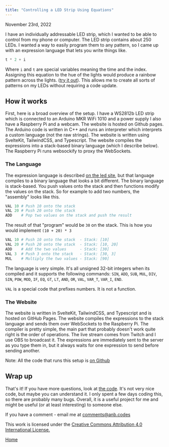 ```yaml
---
title: "Controlling a LED Strip Using Equations"
---
```


November 23rd, 2022

I have an individually addressable LED strip, which I wanted to be able to
control from my phone or computer. The LED strip contains about 250 LEDs. I
wanted a way to easily program them to any pattern, so I came up with an
expression language that lets you write things like.

```py
t * 2 + i
```

Where `i` and `t` are special variables meaning the time and the index.
Assigning this equation to the hue of the lights would produce a rainbow pattern
across the lights. ([try it out](http://leds.anb.codes)). This allows me to
create all sorts of patterns on my LEDs without requiring a code update.

## How it works

First, here is a broad overview of the setup. I have a WS2812b LED strip which
is connected to an Arduino MKR WiFi 1010 and a power supply I also have a
Raspberry Pi and a webcam. The website is hosted on Github pages. The Arduino
code is written in C++ and runs an interpreter which interprets a custom
language (not the raw strings). The website is written using SvelteKit,
TailwindCSS, and Typescript. The website compiles the expressions into a
stack-based binary language (which I describe below). The Raspberry Pi runs
websockify to proxy the WebSockets.

### The Language

The expression language is described [on the led site](http://leds.anb.codes),
but that language compiles to a binary language that looks a bit different. The
binary language is stack-based. You push values onto the stack and then
functions modify the values on the stack. So for example to add two numbers, the
\"assembly\" looks like this.

```py
VAL 10 # Push 10 onto the stack
VAL 20 # Push 20 onto the stack
ADD    # Pop two values on the stack and push the result
```

The result of that \"program\" would be `30` on the stack. This is how you would
implement `(10 + 20) * 3`

```py
VAL 10 # Push 10 onto the stack  - Stack: [10]
VAL 20 # Push 20 onto the stack  - Stack: [10, 20]
ADD    # Add the two values      - Stack: [30]
VAL 3  # Push 3 onto the stack   - Stack: [30, 3]
MUL    # Multiply the two values - Stack: [90]
```

The language is very simple. It\'s all unsigned 32-bit integers when its
compiled and it supports the following commands: `SIN`, `ADD`, `SUB`, `MUL`,
`DIV`, `SIN`, `POW`, `MOD`, `IF`, `EQ`, `GT`, `LT`, `AND`, `OR`, `VAL`, `VAR_T`,
`VAR_I`, `END`.

`VAL` is a special code that prefixes numbers. It is not a function.

### The Website

The website is written in SvelteKit, TailwindCSS, and Typescript and is hosted
on GitHub Pages. The website compiles the expressions to the stack language and
sends them over WebSockets to the Raspberry Pi. The compiler is pretty simple,
the main part that probably doesn\'t work quite right is the order of
operations. The live stream comes from Twitch and I use OBS to broadcast it. The
expressions are immediately sent to the server as you type them in, but it
always waits for one expression to send before sending another.

Note: All the code that runs this setup is
[on Github](https://github.com/anbcodes/led-functions)

## Wrap up

That\'s it! If you have more questions, look at
[the code](https://github.com/anbcodes/led-functions). It\'s not very nice code,
but maybe you can understand it. I only spent a few days coding this, so there
are probably many bugs. Overall, it is a useful project for me and might be
useful (or at least interesting) to someone else.

If you have a comment - email me at <comments@anb.codes>

This work is licensed under the
[Creative Commons Attribution 4.0 International
License.](http://creativecommons.org/licenses/by/4.0/)

[Home](/)
